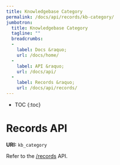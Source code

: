 ```yaml
---
title: Knowledgebase Category
permalink: /docs/api/records/kb-category/
jumbotron:
  title: Knowledgebase Category
  tagline: ""
  breadcrumbs:
  -
    label: Docs &raquo;
    url: /docs/home/
  -
    label: API &raquo;
    url: /docs/api/
  -
    label: Records &raquo;
    url: /docs/api/records/
---
```


* TOC
{:toc}

# Records API

**URI:** `kb_category`

Refer to the [/records](/docs/api/endpoints/records/) API.

